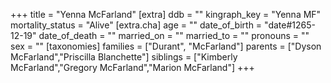 +++
title = "Yenna McFarland"
[extra]
ddb = ""
kingraph_key = "Yenna MF"
mortality_status = "Alive"
[extra.cha]
age = ""
date_of_birth = "date#1265-12-19"
date_of_death = ""
married_on = ""
married_to = ""
pronouns = ""
sex = ""
[taxonomies]
families = ["Durant", "McFarland"]
parents = ["Dyson McFarland","Priscilla Blanchette"]
siblings = ["Kimberly McFarland","Gregory McFarland","Marion McFarland"]
+++

